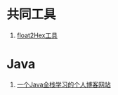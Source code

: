 # 共同工具

1. [float2Hex工具](https://gregstoll.dyndns.org/~gregstoll/floattohex/)


# Java

1. [一个Java全栈学习的个人博客网站](https://how2j.cn/?p=72711)

